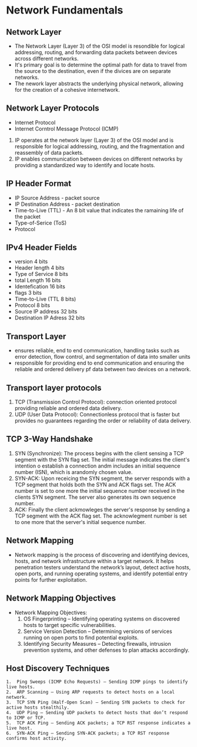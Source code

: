 # Network Fundamentals

## Network Layer 
- The Network Layer (Layer 3) of the OSI model is resondible for logical addressing, routing, and forwarding data packets between devices across different networks.
- It's primary goal is to determine the optimal path for data to travel from the source to the destination, even if the divices are on separate networks.
- The nework layer abstracts the underlying physical network, allowing for the creation of a cohesive internetwork.
## Network Layer Protocols
- Internet Protocol
- Internet Corntrol Message Protocol (ICMP)
1. IP operates at the network layer (Layer 3) of the OSI model and is responsible for logical addressing, routing, and the fragmentation and reassembly of data packets.
2. IP enables communication between devices on different networks by providing a standardized way to identify and locate hosts.

## IP Header Format
- IP Source Address - packet source
- IP Destination Address - packet destination
- Time-to-Live (TTL) - An 8 bit value that indicates the ramaining life of the packet
- Type-of-Serice (ToS)
- Protocol
## IPv4 Header Fields
- version 4 bits
- Header length 4 bits
- Type of Service 8 bits
- total Length 16 bits
- Identefication 16 bits
- flags 3 bits
- Time-to-Live (TTL 8 bits)
- Protocol 8 bits
- Source IP address 32 bits
- Destination IP Adress 32 bits

## Transport Layer
- ensures reliable, end to end communication, handling tasks such as error detection, flow control, and segmentation of data into smaller units
- responsible for providing end to end communication and ensuring the reliable and ordered delivery pf data between two devices on a network.

## Transport layer protocols
1. TCP (Transmission Control Protocol): connection oriented protocol providing reliable and ordered data delivery.
2. UDP (User Data Protocol): Connectionless protocol that is faster but provides no guarantees regarding the order or reliability of data delivery.

## TCP 3-Way Handshake
1. SYN (Synchronize): The process begins with the client sensing a TCP segment with the SYN flag set. The initial message indicates the client's intention o establish a connection andm includes an initial sequence number (ISN), which is arandomly chosen value.
2. SYN-ACK: Upon receicing the SYN segment, the server responds with a TCP segment that holds both the SYN and ACK flags set. The ACK number is set to one more the initial sequence number received in the clients SYN segment. The server also generates its own sequence number.
3. ACK: Finally the client ackmowleges the server's response by sending a TCP segment with the ACK flag set. The acknowlegment number is set to one more that the server's initial sequence number. 

## Network Mapping 
- Network mapping is the process of discovering and identifying devices, hosts, and network infrastructure within a target network. It helps penetration testers understand the network’s layout, detect active hosts, open ports, and running operating systems, and identify potential entry points for further exploitation.

## Network Mapping Objectives
- Network Mapping Objectives:
	1.	OS Fingerprinting – Identifying operating systems on discovered hosts to target specific vulnerabilities.
	2.	Service Version Detection – Determining versions of services running on open ports to find potential exploits.
	3.	Identifying Security Measures – Detecting firewalls, intrusion prevention systems, and other defenses to plan attacks accordingly.

## Host Discovery Techniques
	1.	Ping Sweeps (ICMP Echo Requests) – Sending ICMP pings to identify live hosts.
	2.	ARP Scanning – Using ARP requests to detect hosts on a local network.
	3.	TCP SYN Ping (Half-Open Scan) – Sending SYN packets to check for active hosts stealthily.
	4.	UDP Ping – Sending UDP packets to detect hosts that don’t respond to ICMP or TCP.
	5.	TCP ACK Ping – Sending ACK packets; a TCP RST response indicates a live host.
	6.	SYN-ACK Ping – Sending SYN-ACK packets; a TCP RST response confirms host activity.







